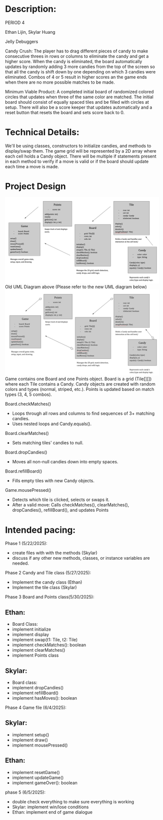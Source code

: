 # Description:
PERIOD 4

Ethan Lijin, Skylar Huang

Jelly Debuggers

Candy Crush: The player has to drag different pieces of candy to make consecutive threes in rows or columns to eliminate the candy and get a higher score. When the candy is eliminated, the board automatically updates by randomly adding 3 more candies from the top of the screen so that all the candy is shift down by one depending on which 3 candies were eliminated. Combos of 4 or 5 result in higher scores an the game ends when there are no more possible matches to be made.

Minimum Viable Product: A completed initial board of randomized colored circles that updates when three of the same color are matched. The initial board should consist of equally spaced tiles and be filled with circles at setup. There will also be a score keeper that updates automatically and a reset button that resets the board and sets score back to 0.

# Technical Details:

We'll be using classes, constructors to initialize candies, and methods to display/swap them. The game grid will be represented by a 2D array where each cell holds a Candy object. There will be multiple if statements present in each method to verify if a move is valid or if the board should update each time a move is made.

# Project Design
![Old UML Diagram](classes.png?raw=true "Classes" )
Old UML Diagram above (Please refer to the new UML diagram below)
![New UML Diagram](classes2.png?raw=true "Classes" )
Game contains one Board and one Points object.
Board is a grid (Tile[][]) where each Tile contains a Candy.
Candy objects are created with random colors and types (normal, striped, etc.).
Points is updated based on match types (3, 4, 5 combos).

Board.checkMatches()
- Loops through all rows and columns to find sequences of 3+ matching candies.
- Uses nested loops and Candy.equals().

Board.clearMatches()
- Sets matching tiles' candies to null.

Board.dropCandies()
- Moves all non-null candies down into empty spaces.

Board.refillBoard()
- Fills empty tiles with new Candy objects.

Game.mousePressed()
- Detects which tile is clicked, selects or swaps it.
- After a valid move: Calls checkMatches(), clearMatches(), dropCandies(), refillBoard(), and updates Points


# Intended pacing:
Phase 1 (5/22/2025):
&nbsp;
- create files with with the methods (Skylar)
- discuss if any other new methods, classes, or instance variables are needed.

Phase 2 Candy and Tile class (5/27/2025):
&nbsp;
- Implement the candy class (Ethan)
- Implement the tile class (Skylar)

Phase 3 Board and Points class(5/30/2025):
&nbsp;

## Ethan:
- Board Class:
- implement initialize
- implement display
- implement swap(t1: Tile, t2: Tile)
- implement checkMatches(): boolean
- implement clearMatches()
&nbsp;
- implement Points class
&nbsp;

## Skylar:
- Board class:
- implement dropCandies()
- implement refillBoard()
- implement hasMoves(): boolean

Phase 4 Game file (6/4/2025):
&nbsp;

## Skylar:
- implement setup()
- implement draw()
- implement mousePressed()
&nbsp;
## Ethan:
- implement resetGame()
- implement updateGame()
- implement gameOver(): boolean

phase 5 (6/5/2025):
&nbsp;
- double check everything to make sure everything is working
- Skylar: implement win/lose conditions
- Ethan: implement end of game dialogue

